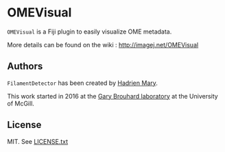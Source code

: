 # OMEVisual

`OMEVisual` is a Fiji plugin to easily visualize OME metadata.

More details can be found on the wiki : http://imagej.net/OMEVisual

## Authors

`FilamentDetector` has been created by [Hadrien Mary](mailto:hadrien.mary@gmail.com).

This work started in 2016 at the [Gary Brouhard laboratory](http://brouhardlab.mcgill.ca/) at the University of McGill.

## License

MIT. See [LICENSE.txt](LICENSE.txt)
